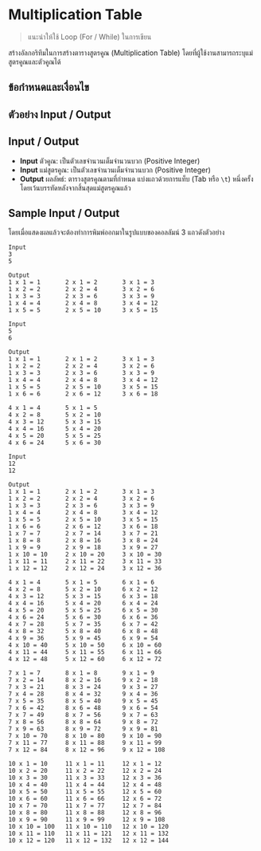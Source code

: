 # Multiplication Table
> แนะนำให้ใช้ Loop (For / While) ในการเขียน

สร้างอัลกอริทึมในการสร้างตารางสูตรคูณ (Multiplication Table) โดยที่ผู้ใช้งานสามารถระบุแม่สูตรคูณและตัวคูณได้
## ข้อกำหนดและเงื่อนไข
## ตัวอย่าง Input / Output
## Input / Output
- **Input** ตัวคูณ: เป็นตัวเลขจำนวนเต็มจำนวนบวก (Positive Integer)
- **Input** แม่สูตรคูณ: เป็นตัวเลขจำนวนเต็มจำนวนบวก (Positive Integer)
- **Output** ผลลัพธ์: ตารางสูตรคูณตามที่กำหนด แบ่งแถวด้วยการแท็บ (Tab หรือ `\t`) หนึ่งครั้ง โดยเว้นบรรทัดหลังจากสิ้นสุดแม่สูตรคูณแล้ว

## Sample Input / Output
โดยเมื่อแสดงผลแล้วจะต้องทำการพิมพ์ออกมาในรูปแบบของคอลลัมน์ 3 แถวดังตัวอย่าง

```text
Input
3
5

Output
1 x 1 = 1       2 x 1 = 2       3 x 1 = 3
1 x 2 = 2       2 x 2 = 4       3 x 2 = 6
1 x 3 = 3       2 x 3 = 6       3 x 3 = 9
1 x 4 = 4       2 x 4 = 8       3 x 4 = 12
1 x 5 = 5       2 x 5 = 10      3 x 5 = 15
```

```text
Input
5
6

Output
1 x 1 = 1       2 x 1 = 2       3 x 1 = 3
1 x 2 = 2       2 x 2 = 4       3 x 2 = 6
1 x 3 = 3       2 x 3 = 6       3 x 3 = 9
1 x 4 = 4       2 x 4 = 8       3 x 4 = 12
1 x 5 = 5       2 x 5 = 10      3 x 5 = 15
1 x 6 = 6       2 x 6 = 12      3 x 6 = 18

4 x 1 = 4       5 x 1 = 5
4 x 2 = 8       5 x 2 = 10
4 x 3 = 12      5 x 3 = 15
4 x 4 = 16      5 x 4 = 20
4 x 5 = 20      5 x 5 = 25
4 x 6 = 24      5 x 6 = 30
```

```text
Input
12
12

Output
1 x 1 = 1       2 x 1 = 2       3 x 1 = 3
1 x 2 = 2       2 x 2 = 4       3 x 2 = 6
1 x 3 = 3       2 x 3 = 6       3 x 3 = 9
1 x 4 = 4       2 x 4 = 8       3 x 4 = 12
1 x 5 = 5       2 x 5 = 10      3 x 5 = 15
1 x 6 = 6       2 x 6 = 12      3 x 6 = 18
1 x 7 = 7       2 x 7 = 14      3 x 7 = 21
1 x 8 = 8       2 x 8 = 16      3 x 8 = 24
1 x 9 = 9       2 x 9 = 18      3 x 9 = 27
1 x 10 = 10     2 x 10 = 20     3 x 10 = 30
1 x 11 = 11     2 x 11 = 22     3 x 11 = 33
1 x 12 = 12     2 x 12 = 24     3 x 12 = 36

4 x 1 = 4       5 x 1 = 5       6 x 1 = 6
4 x 2 = 8       5 x 2 = 10      6 x 2 = 12
4 x 3 = 12      5 x 3 = 15      6 x 3 = 18
4 x 4 = 16      5 x 4 = 20      6 x 4 = 24
4 x 5 = 20      5 x 5 = 25      6 x 5 = 30
4 x 6 = 24      5 x 6 = 30      6 x 6 = 36
4 x 7 = 28      5 x 7 = 35      6 x 7 = 42
4 x 8 = 32      5 x 8 = 40      6 x 8 = 48
4 x 9 = 36      5 x 9 = 45      6 x 9 = 54
4 x 10 = 40     5 x 10 = 50     6 x 10 = 60
4 x 11 = 44     5 x 11 = 55     6 x 11 = 66
4 x 12 = 48     5 x 12 = 60     6 x 12 = 72

7 x 1 = 7       8 x 1 = 8       9 x 1 = 9
7 x 2 = 14      8 x 2 = 16      9 x 2 = 18
7 x 3 = 21      8 x 3 = 24      9 x 3 = 27
7 x 4 = 28      8 x 4 = 32      9 x 4 = 36
7 x 5 = 35      8 x 5 = 40      9 x 5 = 45
7 x 6 = 42      8 x 6 = 48      9 x 6 = 54
7 x 7 = 49      8 x 7 = 56      9 x 7 = 63
7 x 8 = 56      8 x 8 = 64      9 x 8 = 72
7 x 9 = 63      8 x 9 = 72      9 x 9 = 81
7 x 10 = 70     8 x 10 = 80     9 x 10 = 90
7 x 11 = 77     8 x 11 = 88     9 x 11 = 99
7 x 12 = 84     8 x 12 = 96     9 x 12 = 108

10 x 1 = 10     11 x 1 = 11     12 x 1 = 12
10 x 2 = 20     11 x 2 = 22     12 x 2 = 24
10 x 3 = 30     11 x 3 = 33     12 x 3 = 36
10 x 4 = 40     11 x 4 = 44     12 x 4 = 48
10 x 5 = 50     11 x 5 = 55     12 x 5 = 60
10 x 6 = 60     11 x 6 = 66     12 x 6 = 72
10 x 7 = 70     11 x 7 = 77     12 x 7 = 84
10 x 8 = 80     11 x 8 = 88     12 x 8 = 96
10 x 9 = 90     11 x 9 = 99     12 x 9 = 108
10 x 10 = 100   11 x 10 = 110   12 x 10 = 120
10 x 11 = 110   11 x 11 = 121   12 x 11 = 132
10 x 12 = 120   11 x 12 = 132   12 x 12 = 144
```
